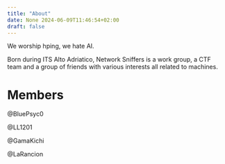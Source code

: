 ```yaml
---
title: "About"
date: None 2024-06-09T11:46:54+02:00
draft: false
---
```


We worship hping, we hate AI.


Born during ITS Alto Adriatico, Network Sniffers is a work group, a CTF team and a group of friends with various interests all related to machines.




# Members

@BluePsyc0

@LL1201

@GamaKichi

@LaRancion 
